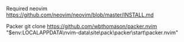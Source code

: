 Required
neovim
https://github.com/neovim/neovim/blob/master/INSTALL.md

Packer
git clone https://github.com/wbthomason/packer.nvim "$env:LOCALAPPDATA\nvim-data\site\pack\packer\start\packer.nvim"

